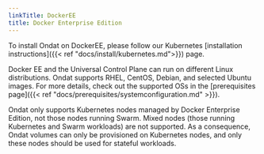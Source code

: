 ```yaml
---
linkTitle: DockerEE
title: Docker Enterprise Edition
---
```


To install Ondat on DockerEE, please follow our Kubernetes [installation
instructions]({{< ref "docs/install/kubernetes.md">}}) page.

Docker EE and the Universal Control Plane can run on different Linux
distributions. Ondat supports RHEL, CentOS, Debian, and selected Ubuntu
images. For more details, check out the supported OSs in the
[prerequisites page]({{< ref "docs/prerequisites/systemconfiguration.md" >}}).

Ondat only supports Kubernetes nodes managed by Docker Enterprise Edition,
not those nodes running Swarm. Mixed nodes (those running Kubernetes and Swarm
workloads) are not supported. As a consequence, Ondat volumes can only be
provisioned on Kubernetes nodes, and only these nodes should be used for
stateful workloads.
